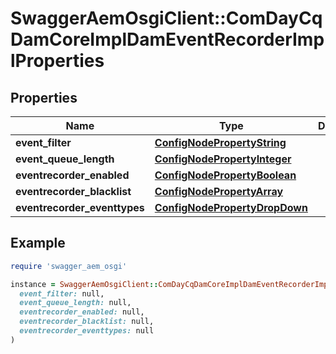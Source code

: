 # SwaggerAemOsgiClient::ComDayCqDamCoreImplDamEventRecorderImplProperties

## Properties

| Name | Type | Description | Notes |
| ---- | ---- | ----------- | ----- |
| **event_filter** | [**ConfigNodePropertyString**](ConfigNodePropertyString.md) |  | [optional] |
| **event_queue_length** | [**ConfigNodePropertyInteger**](ConfigNodePropertyInteger.md) |  | [optional] |
| **eventrecorder_enabled** | [**ConfigNodePropertyBoolean**](ConfigNodePropertyBoolean.md) |  | [optional] |
| **eventrecorder_blacklist** | [**ConfigNodePropertyArray**](ConfigNodePropertyArray.md) |  | [optional] |
| **eventrecorder_eventtypes** | [**ConfigNodePropertyDropDown**](ConfigNodePropertyDropDown.md) |  | [optional] |

## Example

```ruby
require 'swagger_aem_osgi'

instance = SwaggerAemOsgiClient::ComDayCqDamCoreImplDamEventRecorderImplProperties.new(
  event_filter: null,
  event_queue_length: null,
  eventrecorder_enabled: null,
  eventrecorder_blacklist: null,
  eventrecorder_eventtypes: null
)
```

